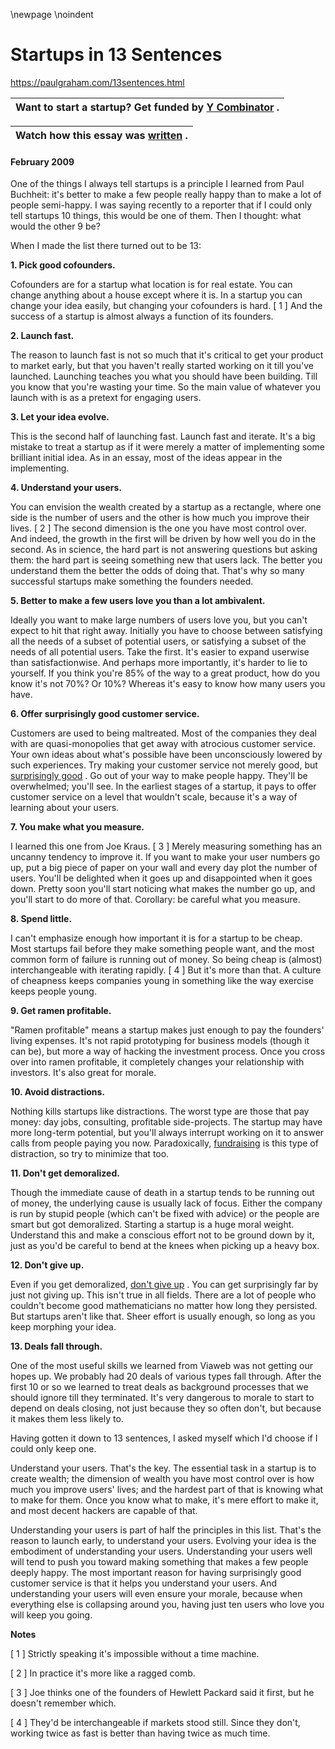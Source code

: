 \newpage
\noindent

Startups in 13 Sentences
========================


  

<https://paulgraham.com/13sentences.html>
  




| **Want to start a startup?**   Get funded by  [Y Combinator](http://ycombinator.com/apply.html)   . |
| --- |




| Watch how this essay was  [written](https://byronm.com/13sentences.html)   . |
| --- |


#### February 2009


  

  

 One of the things I always tell startups is a principle I learned
from Paul Buchheit: it's better to make a few people really happy
than to make a lot of people semi\-happy. I was saying recently to
a reporter that if I could only tell startups 10 things, this would
be one of them. Then I thought: what would the other 9 be?
   

  

 When I made the list there turned out to be 13:
 
**1\. Pick good cofounders.** 
  

  

 Cofounders are for a startup what location is for real estate. You
can change anything about a house except where it is. In a startup
you can change your idea easily, but changing your cofounders is
hard.
 \[
 1
 ]
 And the success of a startup is almost always a function
of its founders.
   

  

**2\. Launch fast.** 
  

  

 The reason to launch fast is not so much that it's critical to get
your product to market early, but that you haven't really started
working on it till you've launched. Launching teaches you what you
should have been building. Till you know that you're wasting your
time. So the main value of whatever you launch with is as a pretext
for engaging users.
   

  

**3\. Let your idea evolve.** 
  

  

 This is the second half of launching fast. Launch fast and iterate.
It's a big mistake to treat a startup as if it were merely a matter
of implementing some brilliant initial idea. As in an essay, most
of the ideas appear in the implementing.
   

  

**4\. Understand your users.** 
  

  

 You can envision the wealth created by a startup as a rectangle,
where one side is the number of users and the other is how much you
improve their lives.
 \[
 2
 ]
 The second dimension is the one you have
most control over. And indeed, the growth in the first will be
driven by how well you do in the second. As in science, the hard
part is not answering questions but asking them: the hard part is
seeing something new that users lack. The better you understand
them the better the odds of doing that. That's why so many successful
startups make something the founders needed.
   

  

**5\. Better to make a few users love you than a lot ambivalent.** 
  

  

 Ideally you want to make large numbers of users love you, but you
can't expect to hit that right away. Initially you have to choose
between satisfying all the needs of a subset of potential users,
or satisfying a subset of the needs of all potential users. Take
the first. It's easier to expand userwise than satisfactionwise.
And perhaps more importantly, it's harder to lie to yourself. If
you think you're 85% of the way to a great product, how do you know
it's not 70%? Or 10%? Whereas it's easy to know how many users
you have.
   

  

**6\. Offer surprisingly good customer service.** 
  

  

 Customers are used to being maltreated. Most of the companies they
deal with are quasi\-monopolies that get away with atrocious customer
service. Your own ideas about what's possible have been unconsciously
lowered by such experiences. Try making your customer service not
merely good, but
 [surprisingly good](http://www.diaryofawebsite.com/blog/2008/07/wufoo-and-the-art-of-customer-service/) 
 . Go out of your way to make
people happy. They'll be overwhelmed; you'll see. In the earliest
stages of a startup, it pays to offer customer service on a level
that wouldn't scale, because it's a way of learning about your
users.
   

  

**7\. You make what you measure.** 
  

  

 I learned this one from Joe Kraus.
 \[
 3
 ]
 Merely measuring something
has an uncanny tendency to improve it. If you want to make your
user numbers go up, put a big piece of paper on your wall and every
day plot the number of users. You'll be delighted when it goes up
and disappointed when it goes down. Pretty soon you'll start
noticing what makes the number go up, and you'll start to do more
of that. Corollary: be careful what you measure.
   

  

**8\. Spend little.** 
  

  

 I can't emphasize enough how important it is for a startup to be cheap.
Most startups fail before they make something people want, and the
most common form of failure is running out of money. So being cheap
is (almost) interchangeable with iterating rapidly.
 \[
 4
 ]
 But it's
more than that. A culture of cheapness keeps companies young in
something like the way exercise keeps people young.
   

  

**9\. Get ramen profitable.** 
  

  

 "Ramen profitable" means a startup makes just enough to pay the
founders' living expenses. It's not rapid prototyping for business
models (though it can be), but more a way of hacking the investment
process. Once you cross over into ramen profitable, it completely
changes your relationship with investors. It's also great for
morale.
   

  

**10\. Avoid distractions.** 
  

  

 Nothing kills startups like distractions. The worst type are those
that pay money: day jobs, consulting, profitable side\-projects.
The startup may have more long\-term potential, but you'll always
interrupt working on it to answer calls from people paying you now.
Paradoxically,
 [fundraising](https://paulgraham.com/fundraising.html) 
 is this type of distraction, so try to
minimize that too.
   

  

**11\. Don't get demoralized.** 
  

  

 Though the immediate cause of death in a startup tends to be running
out of money, the underlying cause is usually lack of focus. Either
the company is run by stupid people (which can't be fixed with
advice) or the people are smart but got demoralized. Starting a
startup is a huge moral weight. Understand this and make a conscious
effort not to be ground down by it, just as you'd be careful to
bend at the knees when picking up a heavy box.
   

  

**12\. Don't give up.** 
  

  

 Even if you get demoralized,
 [don't give up](https://paulgraham.com/die.html) 
 . You can get surprisingly
far by just not giving up. This isn't true in all fields. There
are a lot of people who couldn't become good mathematicians no
matter how long they persisted. But startups aren't like that.
Sheer effort is usually enough, so long as you keep morphing your
idea.
   

  

**13\. Deals fall through.** 
  

  

 One of the most useful skills we learned from Viaweb was not getting
our hopes up. We probably had 20 deals of various types fall
through. After the first 10 or so we learned to treat deals as
background processes that we should ignore till they terminated.
It's very dangerous to morale to start to depend on deals closing,
not just because they so often don't, but because it makes them
less likely to.
 
 Having gotten it down to 13 sentences, I asked myself which I'd
choose if I could only keep one.
   

  

 Understand your users. That's the key. The essential task in a
startup is to create wealth; the dimension of wealth you have most
control over is how much you improve users' lives; and the hardest
part of that is knowing what to make for them. Once you know what
to make, it's mere effort to make it, and most decent hackers are
capable of that.
   

  

 Understanding your users is part of half the principles in this
list. That's the reason to launch early, to understand your users.
Evolving your idea is the embodiment of understanding your users.
Understanding your users well will tend to push you toward making
something that makes a few people deeply happy. The most important
reason for having surprisingly good customer service is that it
helps you understand your users. And understanding your users will
even ensure your morale, because when everything else is collapsing
around you, having just ten users who love you will keep you going.
   

  

  

  

  

  

**Notes** 
  

  

 \[
 1
 ]
Strictly speaking it's impossible without a time machine.
   

  

 \[
 2
 ]
In practice it's more like a ragged comb.
   

  

 \[
 3
 ]
Joe thinks one of the founders of Hewlett Packard said it first,
but he doesn't remember which.
   

  

 \[
 4
 ]
They'd be interchangeable if markets stood still. Since they
don't, working twice as fast is better than having twice as much
time.
   

  













